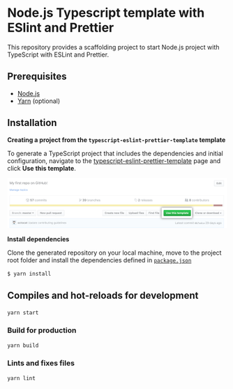 # Node.js Typescript template with ESlint and Prettier

This repository provides a scaffolding project to start Node.js project with TypeScript with ESLint and Prettier.

## Prerequisites

- [Node.js](https://nodejs.org/en/download/)
- [Yarn](https://yarnpkg.com/getting-started/install) (optional)

## Installation

**Creating a project from the `typescript-eslint-prettier-template` template**

To generate a TypeScript project that includes the dependencies and initial configuration, navigate to the [typescript-eslint-prettier-template](https://github.com/fiqrisr/typescript-eslint-prettier-template) page and click **Use this template**.

  ![](assets/use-this-template-button.png)

**Install dependencies**

Clone the generated repository on your local machine, move to the project root folder and install the dependencies defined in [`package.json`](./package.json)
```bash
$ yarn install
```

## Compiles and hot-reloads for development
```
yarn start
```

### Build for production
```
yarn build
```

### Lints and fixes files
```
yarn lint
```
